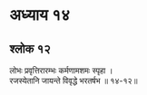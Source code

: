 # अध्याय १४

## श्लोक १२

लोभः प्रवृत्तिरारम्भः कर्मणामशमः स्पृहा ।<br>रजस्येतानि जायन्ते विवृद्धे भरतर्षभ ॥ १४-१२॥<br><br>

